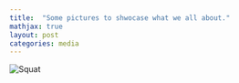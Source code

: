 ```yaml
---
title:  "Some pictures to shwocase what we all about."
mathjax: true
layout: post
categories: media
---
```



![Squat](https://github.com/ManatsaSharaMbanje/ManatsaSharaMbanje.github.io/assets/114147402/5d7a86ee-ceca-4897-8939-925c2afc781a)


